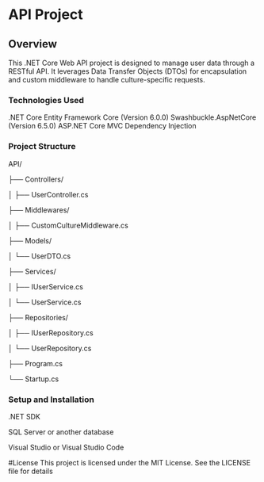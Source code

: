 #   API Project


## Overview
This .NET Core Web API project is designed to manage user data through a RESTful API. It leverages Data Transfer Objects (DTOs) for encapsulation and custom middleware to handle culture-specific requests.

###  Technologies Used
.NET Core
Entity Framework Core (Version 6.0.0)
Swashbuckle.AspNetCore (Version 6.5.0)
ASP.NET Core MVC
Dependency Injection


### Project Structure

API/

├── Controllers/

│   ├── UserController.cs

├── Middlewares/

│   ├── CustomCultureMiddleware.cs

├── Models/

│   └── UserDTO.cs

├── Services/

│   ├── IUserService.cs

│   └── UserService.cs

├── Repositories/

│   ├── IUserRepository.cs

│   └── UserRepository.cs

├── Program.cs

└── Startup.cs


### Setup and Installation

.NET SDK

SQL Server or another database

Visual Studio or Visual Studio Code


#License
This project is licensed under the MIT License. See the LICENSE file for details




